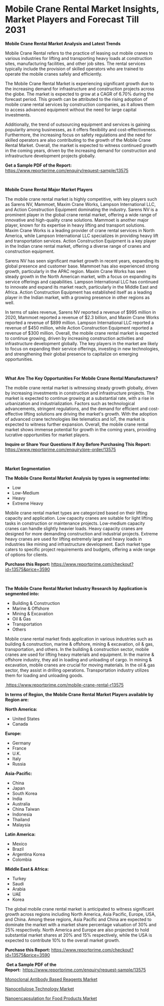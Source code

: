 <p><h1>Mobile Crane Rental Market Insights, Market Players and Forecast Till 2031</h1></p><p><strong>Mobile Crane Rental Market Analysis and Latest Trends</strong></p>
<p><p>Mobile Crane Rental refers to the practice of leasing out mobile cranes to various industries for lifting and transporting heavy loads at construction sites, manufacturing facilities, and other job sites. The rental services typically include the provision of skilled operators who are trained to operate the mobile cranes safely and efficiently.</p><p>The Mobile Crane Rental Market is experiencing significant growth due to the increasing demand for infrastructure and construction projects across the globe. The market is expected to grow at a CAGR of 6.70% during the forecast period. This growth can be attributed to the rising adoption of mobile crane rental services by construction companies, as it allows them to access advanced equipment without the need for large capital investments.</p><p>Additionally, the trend of outsourcing equipment and services is gaining popularity among businesses, as it offers flexibility and cost-effectiveness. Furthermore, the increasing focus on safety regulations and the need for skilled operators are also contributing to the growth of the Mobile Crane Rental Market. Overall, the market is expected to witness continued growth in the coming years, driven by the increasing demand for construction and infrastructure development projects globally.</p></p>
<p><strong>Get a Sample PDF of the Report:&nbsp;</strong> <a href="https://www.reportprime.com/enquiry/request-sample/13575">https://www.reportprime.com/enquiry/request-sample/13575</a></p>
<p>&nbsp;</p>
<p><strong>Mobile Crane Rental Major Market Players</strong></p>
<p><p>The mobile crane rental market is highly competitive, with key players such as Sarens NV, Mammoet, Maxim Crane Works, Lampson International LLC, and Action Construction Equipment dominating the industry. Sarens NV is a prominent player in the global crane rental market, offering a wide range of innovative and high-quality crane solutions. Mammoet is another major player, known for its expertise in heavy lifting and transport solutions. Maxim Crane Works is a leading provider of crane rental services in North America, while Lampson International LLC specializes in providing heavy lift and transportation services. Action Construction Equipment is a key player in the Indian crane rental market, offering a diverse range of cranes and construction equipment.</p><p>Sarens NV has seen significant market growth in recent years, expanding its global presence and customer base. Mammoet has also experienced strong growth, particularly in the APAC region. Maxim Crane Works has seen steady growth in the North American market, with a focus on expanding its service offerings and capabilities. Lampson International LLC has continued to innovate and expand its market reach, particularly in the Middle East and Africa. Action Construction Equipment has established itself as a leading player in the Indian market, with a growing presence in other regions as well.</p><p>In terms of sales revenue, Sarens NV reported a revenue of $995 million in 2020, Mammoet reported a revenue of $2.3 billion, and Maxim Crane Works reported a revenue of $899 million. Lampson International LLC reported a revenue of $450 million, while Action Construction Equipment reported a revenue of $300 million. Overall, the mobile crane rental market is expected to continue growing, driven by increasing construction activities and infrastructure development globally. The key players in the market are likely to focus on expanding their service offerings, investing in new technologies, and strengthening their global presence to capitalize on emerging opportunities.</p></p>
<p>&nbsp;</p>
<p><strong>What Are The Key Opportunities For Mobile Crane Rental Manufacturers?</strong></p>
<p><p>The mobile crane rental market is witnessing steady growth globally, driven by increasing investments in construction and infrastructure projects. The market is expected to continue growing at a substantial rate, with a rise in urbanization and industrialization. Factors such as technological advancements, stringent regulations, and the demand for efficient and cost-effective lifting solutions are driving the market's growth. With the adoption of advanced crane technologies like telematics and IoT, the market is expected to witness further expansion. Overall, the mobile crane rental market shows immense potential for growth in the coming years, providing lucrative opportunities for market players.</p></p>
<p><strong>Inquire or Share Your Questions If Any Before Purchasing This Report:</strong> <a href="https://www.reportprime.com/enquiry/pre-order/13575">https://www.reportprime.com/enquiry/pre-order/13575</a></p>
<p>&nbsp;</p>
<p><strong>Market Segmentation</strong></p>
<p><strong>The Mobile Crane Rental Market Analysis by types is segmented into:</strong></p>
<p><ul><li>Low</li><li>Low-Medium</li><li>Heavy</li><li>Extreme Heavy</li></ul></p>
<p><p>Mobile crane rental market types are categorized based on their lifting capacity and application. Low capacity cranes are suitable for light lifting tasks in construction or maintenance projects. Low-medium capacity cranes can handle slightly heavier loads. Heavy capacity cranes are designed for more demanding construction and industrial projects. Extreme heavy cranes are used for lifting extremely large and heavy loads in industries like mining and infrastructure development. Each market type caters to specific project requirements and budgets, offering a wide range of options for clients.</p></p>
<p><strong>Purchase this Report:&nbsp;</strong><a href="https://www.reportprime.com/checkout?id=13575&price=3590">https://www.reportprime.com/checkout?id=13575&price=3590</a></p>
<p>&nbsp;</p>
<p><strong>The Mobile Crane Rental Market Industry Research by Application is segmented into:</strong></p>
<p><ul><li>Building & Construction</li><li>Marine & Offshore</li><li>Mining & Excavation</li><li>Oil & Gas</li><li>Transportation</li><li>Others</li></ul></p>
<p><p>Mobile crane rental market finds application in various industries such as building & construction, marine & offshore, mining & excavation, oil & gas, transportation, and others. In the building & construction sector, mobile cranes are used for lifting heavy materials and equipment. In the marine & offshore industry, they aid in loading and unloading of cargo. In mining & excavation, mobile cranes are crucial for moving materials. In the oil & gas sector, they assist in drilling operations. Transportation industry utilizes them for loading and unloading goods.</p></p>
<p><a href="https://www.reportprime.com/mobile-crane-rental-r13575">&nbsp;https://www.reportprime.com/mobile-crane-rental-r13575</a></p>
<p><strong>In terms of Region, the Mobile Crane Rental Market Players available by Region are:</strong></p>
<p>
    <p> <strong> North America: </strong>
        <ul>
            <li>United States</li>
            <li>Canada</li>
        </ul>
        </p> 
    <p> <strong> Europe: </strong>
        <ul>
            <li>Germany</li>
            <li>France</li>
            <li>U.K.</li>
            <li>Italy</li>
            <li>Russia</li>
        </ul>
        </p> 
    <p> <strong> Asia-Pacific: </strong>
        <ul>
            <li>China</li>
            <li>Japan</li>
            <li>South Korea</li>
            <li>India</li>
            <li>Australia</li>
            <li>China Taiwan</li>
            <li>Indonesia</li>
            <li>Thailand</li>
            <li>Malaysia</li>
        </ul>
        </p> 
    <p> <strong> Latin America: </strong>
        <ul>
            <li>Mexico</li>
            <li>Brazil</li>
            <li>Argentina Korea</li>
            <li>Colombia</li>
        </ul>
        </p> 
    <p> <strong> Middle East & Africa: </strong>
        <ul>
            <li>Turkey</li>
            <li>Saudi</li>
            <li>Arabia</li>
            <li>UAE</li>
            <li>Korea</li>
        </ul>
    </p>
    </p>
<p><p>The global mobile crane rental market is anticipated to witness significant growth across regions including North America, Asia Pacific, Europe, USA, and China. Among these regions, Asia Pacific and China are expected to dominate the market with a market share percentage valuation of 30% and 25% respectively. North America and Europe are also projected to hold substantial market shares at 20% and 15% respectively, while the USA is expected to contribute 10% to the overall market growth.</p></p>
<p><strong>Purchase this Report: </strong><a href="https://www.reportprime.com/checkout?id=13575&price=3590">https://www.reportprime.com/checkout?id=13575&price=3590</a></p>
<p>&nbsp;<strong>Get a Sample PDF of the Report:&nbsp;&nbsp;</strong><a href="https://www.reportprime.com/enquiry/request-sample/13575">https://www.reportprime.com/enquiry/request-sample/13575</a></p>
<p><strong></strong></p>
<p><p><a href="https://view.publitas.com/reportprime-1/insights-into-monoclonal-antibody-based-reagents-market-share-and-competitive-landscape-for-period-from-2024-to-2031/">Monoclonal Antibody Based Reagents Market</a></p><p><a href="https://view.publitas.com/reportprime-1/global-nanocellulose-technology-market-share-and-growth-opportunities-and-market-size-growing-with-a-cagr-of-12-for-period-from-2024-2031/">Nanocellulose Technology Market</a></p><p><a href="https://view.publitas.com/reportprime-1/global-nanoencapsulation-for-food-products-market-is-projected-to-grow-at-a-cagr-of-6-9-forcasted-for-period-from-2024-to-2031/">Nanoencapsulation for Food Products Market</a></p></p>